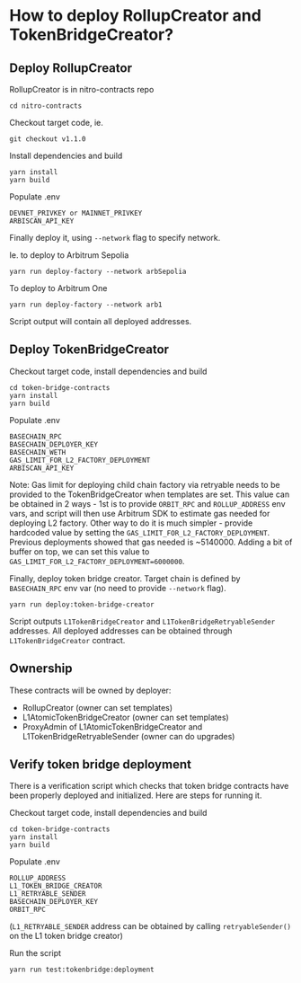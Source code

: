 # How to deploy RollupCreator and TokenBridgeCreator?

## Deploy RollupCreator
RollupCreator is in nitro-contracts repo
```
cd nitro-contracts
```

Checkout target code, ie.
```
git checkout v1.1.0
```

Install dependencies and build
```
yarn install
yarn build
```

Populate .env
```
DEVNET_PRIVKEY or MAINNET_PRIVKEY
ARBISCAN_API_KEY
```

Finally deploy it, using `--network` flag to specify network.

Ie. to deploy to Arbitrum Sepolia
```
yarn run deploy-factory --network arbSepolia
```

To deploy to Arbitrum One
```
yarn run deploy-factory --network arb1
```

Script output will contain all deployed addresses.


## Deploy TokenBridgeCreator
Checkout target code, install dependencies and build
```
cd token-bridge-contracts
yarn install
yarn build
```


Populate .env
```
BASECHAIN_RPC
BASECHAIN_DEPLOYER_KEY
BASECHAIN_WETH
GAS_LIMIT_FOR_L2_FACTORY_DEPLOYMENT
ARBISCAN_API_KEY
```

Note: Gas limit for deploying child chain factory via retryable needs to be provided to the TokenBridgeCreator when templates are set. This value can be obtained in 2 ways - 1st is to provide `ORBIT_RPC` and `ROLLUP_ADDRESS` env vars, and script will then use Arbitrum SDK to estimate gas needed for deploying L2 factory. Other way to do it is much simpler - provide hardcoded value by setting the `GAS_LIMIT_FOR_L2_FACTORY_DEPLOYMENT`. Previous deployments showed that gas needed is ~5140000. Adding a bit of buffer on top, we can set this value to `GAS_LIMIT_FOR_L2_FACTORY_DEPLOYMENT=6000000`.  


Finally, deploy token bridge creator. Target chain is defined by `BASECHAIN_RPC` env var (no need to provide `--network` flag).
```
yarn run deploy:token-bridge-creator
```

Script outputs `L1TokenBridgeCreator` and `L1TokenBridgeRetryableSender` addresses. All deployed addresses can be obtained through `L1TokenBridgeCreator` contract.


## Ownership
These contracts will be owned by deployer:
- RollupCreator (owner can set templates)
- L1AtomicTokenBridgeCreator (owner can set templates)
- ProxyAdmin of L1AtomicTokenBridgeCreator and L1TokenBridgeRetryableSender (owner can do upgrades)


## Verify token bridge deployment
There is a verification script which checks that token bridge contracts have been properly deployed and initialized. Here are steps for running it.

Checkout target code, install dependencies and build
```
cd token-bridge-contracts
yarn install
yarn build
```

Populate .env
```
ROLLUP_ADDRESS
L1_TOKEN_BRIDGE_CREATOR
L1_RETRYABLE_SENDER
BASECHAIN_DEPLOYER_KEY
ORBIT_RPC
```
(`L1_RETRYABLE_SENDER` address can be obtained by calling `retryableSender()` on the L1 token bridge creator)


Run the script
```
yarn run test:tokenbridge:deployment
```